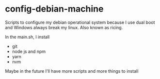 # config-debian-machine

Scripts to configure my debian operational system because I use dual boot and Windows always break my linux. Also known as ricing. 

In the main.sh, I install 

- git
- node js and npm
- yarn 
- nvm 

Maybe in the future I'll have more scripts and more things to install
